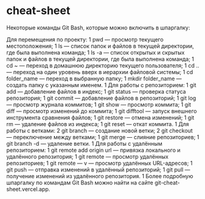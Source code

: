 # cheat-sheet
Некоторые команды Git Bash, которые можно включить в шпаргалку:

Для перемещения по проекту: 1
pwd — просмотр текущего местоположения; 1
ls — список папок и файлов в текущей директории, где была выполнена команда; 1
ls -a — список открытых и скрытых папок и файлов в текущей директории, где была выполнена команда; 1
cd ~ — переход в домашнюю директорию текущего пользователя; 1
cd .. — переход на один уровень вверх в иерархии файловой системы; 1
cd folder_name — переход в выбранную папку; 1
mkdir folder_name — создать папку с указанным именем. 1
Для работы с репозиторием: 1
git add — добавление файлов в индекс; 1
git status — проверка статуса репозитория; 1
git commit — добавление файлов в репозиторий; 1
git log — просмотр журнала коммитов; 1
git show — просмотр коммита; 1
git diff — просмотр изменений до коммита; 1
git difftool — запуск внешнего инструмента сравнения файлов; 1
git restore — отмена изменений; 1
git rm — удаление файлов из индекса; 1
git reset — откат коммита. 1
Для работы с ветками: 2
git branch — создание новой ветки; 2
git checkout — переключение между ветками; 1
git merge — слияние репозиториев; 1
git branch -d — удаление ветки. 1
Для работы с удалённым репозиторием: 1
git remote add origin url — привязка локального и удалённого репозитория; 1
git remote — просмотр удалённых репозиториев; 1
git remote — v — просмотр удалённых URL-адресов; 1
git push — отправка изменений в удалённый репозиторий; 1
git pull — получение изменений из удалённого репозитория. 1
Более подробную шпаргалку по командам Git Bash можно найти на сайте git-cheat-sheet.vercel.app. 
